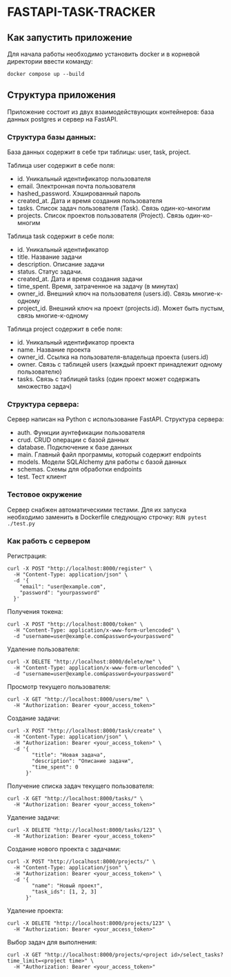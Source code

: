 # FASTAPI-TASK-TRACKER

## Как запустить приложение

Для начала работы необходимо установить docker и в корневой директории ввести команду:
```
docker compose up --build
```

## Структура приложения

Приложение состоит из двух взаимодействующих контейнеров: база данных postgres и сервер на FastAPI.

### Структура базы данных:

База данных содержит в себе три таблицы: user, task, project.

Таблица user содержит в себе поля:
- id. Уникальный идентификатор пользователя
- email. Электронная почта пользователя
- hashed_password. Хэшированный пароль
- created_at. Дата и время создания пользователя
- tasks. Список задач пользователя (Task). Связь один-ко-многим
- projects. Список проектов пользователя (Project). Связь один-ко-многим

Таблица task содержит в себе поля:
- id. Уникальный идентификатор
- title. Название задачи
- description. Описание задачи
- status. Статус задачи.
- created_at. Дата и время создания задачи
- time_spent. Время, затраченное на задачу (в минутах)
- owner_id. Внешний ключ на пользователя (users.id). Cвязь многие-к-одному
- project_id. Внешний ключ на проект (projects.id). Может быть пустым, связь многие-к-одному

Таблица project содержит в себе поля:
- id. Уникальный идентификатор проекта
- name. Название проекта
- owner_id. Ссылка на пользователя-владельца проекта (users.id)
- owner. Cвязь с таблицей users (каждый проект принадлежит одному пользователю)
- tasks. Cвязь с таблицей tasks (один проект может содержать множество задач)

### Структура сервера:

Сервер написан на Python с использование FastAPI. Структура сервера:
- auth. Функции аунтефикации пользователя
- crud. CRUD операции с базой данных
- database. Подключение к базе данных
- main. Главный файл программы, который содержит endpoints
- models. Модели SQLAlchemy для работы с базой данных
- schemas. Схемы для обработки endpoints
- test. Тест клиент

### Тестовое окружение
Сервер снабжен автоматическими тестами. Для их запуска необходимо заменить в Dockerfile следующую строчку: 
`RUN pytest ./test.py`

### Как работь с сервером

Регистрация:
```
curl -X POST "http://localhost:8000/register" \
  -H "Content-Type: application/json" \
  -d '{
    "email": "user@example.com",
    "password": "yourpassword"
  }'
```

Получения токена:
```
curl -X POST "http://localhost:8000/token" \
  -H "Content-Type: application/x-www-form-urlencoded" \
  -d "username=user@example.com&password=yourpassword"
```

Удаление пользователя:
```
curl -X DELETE "http://localhost:8000/delete/me" \
  -H "Content-Type: application/x-www-form-urlencoded" \
  -d "username=user@example.com&password=yourpassword"
```

Просмотр текущего пользователя:
```
curl -X GET "http://localhost:8000/users/me" \
  -H "Authorization: Bearer <your_access_token>"
```

Создание задачи:
```
curl -X POST "http://localhost:8000/task/create" \
  -H "Content-Type: application/json" \
  -H "Authorization: Bearer <your_access_token>" \
  -d '{
        "title": "Новая задача",
        "description": "Описание задачи",
        "time_spent": 0
      }'
```

Получение списка задач текущего пользователя:
```
curl -X GET "http://localhost:8000/tasks/" \
  -H "Authorization: Bearer <your_access_token>"
```

Удаление задачи:
```
curl -X DELETE "http://localhost:8000/tasks/123" \
  -H "Authorization: Bearer <your_access_token>"
```

Создание нового проекта с задачами:
```
curl -X POST "http://localhost:8000/projects/" \
  -H "Content-Type: application/json" \
  -H "Authorization: Bearer <your_access_token>" \
  -d '{
        "name": "Новый проект",
        "task_ids": [1, 2, 3]
      }'
```

Удаление проекта:
```
curl -X DELETE "http://localhost:8000/projects/123" \
  -H "Authorization: Bearer <your_access_token>"
```

Выбор задач для выполнения:
```
curl -X GET "http://localhost:8000/projects/<project id>/select_tasks?time_limit=<project time>" \
  -H "Authorization: Bearer <your_access_token>"
```
